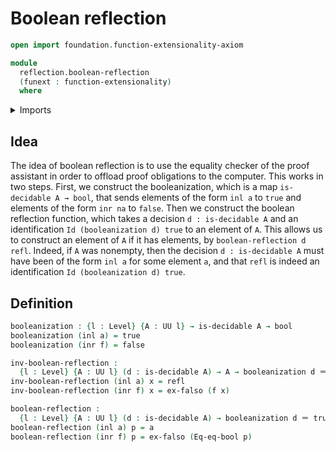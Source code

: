 # Boolean reflection

```agda
open import foundation.function-extensionality-axiom

module
  reflection.boolean-reflection
  (funext : function-extensionality)
  where
```

<details><summary>Imports</summary>

```agda
open import foundation.decidable-types funext
open import foundation.universe-levels

open import foundation-core.booleans
open import foundation-core.coproduct-types
open import foundation-core.empty-types
open import foundation-core.identity-types
```

</details>

## Idea

The idea of boolean reflection is to use the equality checker of the proof
assistant in order to offload proof obligations to the computer. This works in
two steps. First, we construct the booleanization, which is a map
`is-decidable A → bool`, that sends elements of the form `inl a` to `true` and
elements of the form `inr na` to `false`. Then we construct the boolean
reflection function, which takes a decision `d : is-decidable A` and an
identification `Id (booleanization d) true` to an element of `A`. This allows us
to construct an element of `A` if it has elements, by
`boolean-reflection d refl`. Indeed, if `A` was nonempty, then the decision
`d : is-decidable A` must have been of the form `inl a` for some element `a`,
and that `refl` is indeed an identification `Id (booleanization d) true`.

## Definition

```agda
booleanization : {l : Level} {A : UU l} → is-decidable A → bool
booleanization (inl a) = true
booleanization (inr f) = false

inv-boolean-reflection :
  {l : Level} {A : UU l} (d : is-decidable A) → A → booleanization d ＝ true
inv-boolean-reflection (inl a) x = refl
inv-boolean-reflection (inr f) x = ex-falso (f x)

boolean-reflection :
  {l : Level} {A : UU l} (d : is-decidable A) → booleanization d ＝ true → A
boolean-reflection (inl a) p = a
boolean-reflection (inr f) p = ex-falso (Eq-eq-bool p)
```
